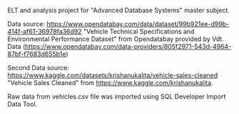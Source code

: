 ELT and analysis project for "Advanced Database Systems" master subject.

Data source: https://www.opendatabay.com/data/dataset/99b921ee-d99b-414f-af61-36978fa36d92
"Vehicle Technical Specifications and Environmental Performance Dataset" from Opendatabay provided by Vdt. Data (https://www.opendatabay.com/data-providers/805f2971-543d-4964-87bf-f7683d655b1e)

Second Data source: https://www.kaggle.com/datasets/krishanukalita/vehicle-sales-cleaned
"Vehicle Sales Cleaned" from https://www.kaggle.com/krishanukalita.

Raw data from vehicles.csv file was imported using SQL Developer Import Data Tool.